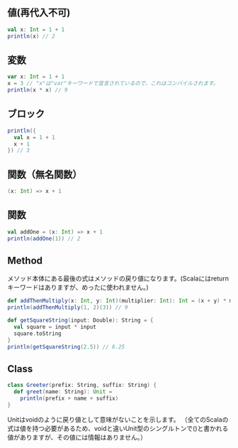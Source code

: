 ## 値(再代入不可)

```scala
val x: Int = 1 + 1
println(x) // 2
```

## 変数

```scala
var x: Int = 1 + 1
x = 3 // "x"は"var"キーワードで宣言されているので、これはコンパイルされます。
println(x * x) // 9
```

## ブロック

```scala
println({
  val x = 1 + 1
  x + 1
}) // 3
```

## 関数（無名関数）

```scala
(x: Int) => x + 1
```

## 関数

```scala
val addOne = (x: Int) => x + 1
println(addOne(1)) // 2
```

## Method
メソッド本体にある最後の式はメソッドの戻り値になります。(Scalaにはreturnキーワードはありますが、めったに使われません。)

```scala
def addThenMultiply(x: Int, y: Int)(multiplier: Int): Int = (x + y) * multiplier
println(addThenMultiply(1, 2)(3)) // 9

def getSquareString(input: Double): String = {
  val square = input * input
  square.toString
}
println(getSquareString(2.5)) // 6.25
```

## Class

```scala
class Greeter(prefix: String, suffix: String) {
  def greet(name: String): Unit =
    println(prefix + name + suffix)
}
```
Unitはvoidのように戻り値として意味がないことを示します。
（全てのScalaの式は値を持つ必要があるため、voidと違いUnit型のシングルトンで()と書かれる値がありますが、その値には情報はありません。）



